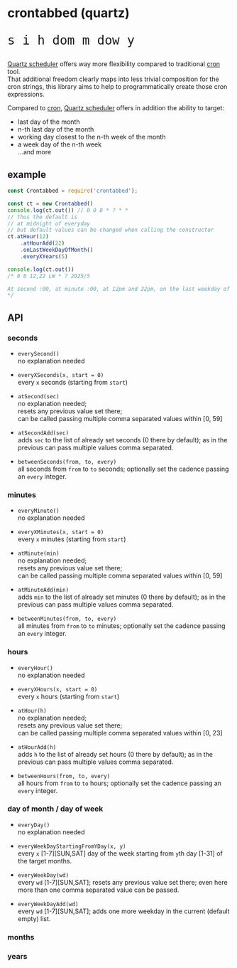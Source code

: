 


# crontabbed (quartz)
<pre style="font-size:2em">s i h dom m dow y</pre>
[Quartz scheduler][quartz] offers way more flexibility compared to traditional [cron][cron] tool.  
That additional freedom clearly maps into less trivial composition for the cron strings, this library aims to help to programmatically create those cron expressions.


Compared to [cron][cron], [Quartz scheduler][quartz] offers in addition the ability to target:
 - last day of the month
 - n-th last day of the month
 - working day closest to the n-th week of the month
 - a week day of the n-th week  
 ...and more

## example
``` js
const Crontabbed = require('crontabbed');

const ct = new Crontabbed()
console.log(ct.out()) // 0 0 0 * ? * *
// thus the default is
// at midnight of everyday
// but default values can be changed when calling the constructor
ct.atHour(12)
    .atHourAdd(22)
    .onLastWeekDayOfMonth()
    .everyXYears(5)

console.log(ct.out()) 
/* 0 0 12,22 LW * ? 2025/5

At second :00, at minute :00, at 12pm and 22pm, on the last weekday of the month, every month, every 5 years starting in 2025
*/
```


## API

### seconds

- `everySecond()`  
no explanation needed

- `everyXSeconds(x, start = 0)`  
every `x` seconds (starting from `start`)

- `atSecond(sec)`  
no explanation needed;  
resets any previous value set there;  
can be called passing multiple comma separated values within [0, 59]

- `atSecondAdd(sec)`  
adds `sec` to the list of already set seconds (0 there by default); as in the previous can pass multiple values comma separated.

- `betweenSeconds(from, to, every)`  
all seconds from `from` to `to` seconds; optionally set the cadence passing an `every` integer.  

### minutes

- `everyMinute()`  
no explanation needed

- `everyXMinutes(x, start = 0)`  
every `x` minutes (starting from `start`)

- `atMinute(min)`  
no explanation needed;  
resets any previous value set there;  
can be called passing multiple comma separated values within [0, 59]

- `atMinuteAdd(min)`  
adds `min` to the list of already set minutes (0 there by default); as in the previous can pass multiple values comma separated.

- `betweenMinutes(from, to, every)`  
all minutes from `from` to `to` minutes; optionally set the cadence passing an `every` integer.  


### hours

- `everyHour()`  
no explanation needed

- `everyXHours(x, start = 0)`  
every `x` hours (starting from `start`)

- `atHour(h)`  
no explanation needed;  
resets any previous value set there;  
can be called passing multiple comma separated values within [0, 23]

- `atHourAdd(h)`  
adds `h` to the list of already set hours (0 there by default); as in the previous can pass multiple values comma separated.

- `betweenHours(from, to, every)`  
all hours from `from` to `to` hours; optionally set the cadence passing an `every` integer.  

### day of month / day of week
- `everyDay()`  
no explanation needed

- `everyWeekDayStartingFromYDay(x, y)`  
every `x` [1-7][SUN,SAT] day of the week starting from `y`th day [1-31] of the target months. 

- `everyWeekDay(wd)`  
every `wd` [1-7][SUN,SAT]; resets any previous value set there; even here more than one comma separated value can be passed. 

- `everyWeekDayAdd(wd)`  
every `wd` [1-7][SUN,SAT]; adds one more weekday in the current (default empty) list.

### months


### years




[quartz]: https://www.quartz-scheduler.org/
[cron]: https://en.wikipedia.org/wiki/Cron